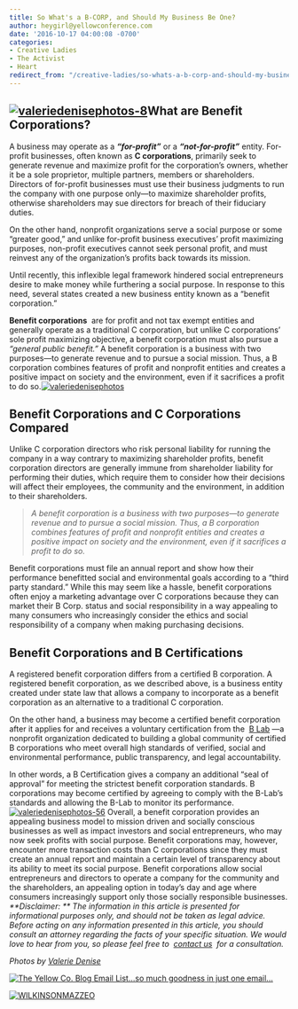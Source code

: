 ```yaml
---
title: So What's a B-CORP, and Should My Business Be One?
author: heygirl@yellowconference.com
date: '2016-10-17 04:00:08 -0700'
categories:
- Creative Ladies
- The Activist
- Heart
redirect_from: "/creative-ladies/so-whats-a-b-corp-and-should-my-business-be-one/"
---
```


## **[![valeriedenisephotos-8](http://yellowconference.com/wp-content/uploads/2016/10/ValerieDenisePhotos-8.jpg)](http://yellowconference.com/wp-content/uploads/2016/10/ValerieDenisePhotos-8.jpg)What are Benefit Corporations?**

A business may operate as a _**“for-profit”**_ or a _**“not-for-profit”**_ entity. For-profit businesses, often known as **C corporations**, primarily seek to generate revenue and maximize profit for the corporation’s owners, whether it be a sole proprietor, multiple partners, members or shareholders. Directors of for-profit businesses must use their business judgments to run the company with one purpose only—to maximize shareholder profits, otherwise shareholders may sue directors for breach of their fiduciary duties.

On the other hand, nonprofit organizations serve a social purpose or some “greater good,” and unlike for-profit business executives’ profit maximizing purposes, non-profit executives cannot seek personal profit, and must reinvest any of the organization’s profits back towards its mission.

Until recently, this inflexible legal framework hindered social entrepreneurs desire to make money while furthering a social purpose. In response to this need, several states created a new business entity known as a “benefit corporation.”

**Benefit corporations**  are for profit and not tax exempt entities and generally operate as a traditional C corporation, but unlike C corporations’ sole profit maximizing objective, a benefit corporation must also pursue a _“general public benefit.”_ A benefit corporation is a business with two purposes—to generate revenue and to pursue a social mission. Thus, a B corporation combines features of profit and nonprofit entities and creates a positive impact on society and the environment, even if it sacrifices a profit to do so.[![valeriedenisephotos](http://yellowconference.com/wp-content/uploads/2016/10/ValerieDenisePhotos.jpg)](http://yellowconference.com/wp-content/uploads/2016/10/ValerieDenisePhotos.jpg)

## **Benefit Corporations and C Corporations Compared**

Unlike C corporation directors who risk personal liability for running the company in a way contrary to maximizing shareholder profits, benefit corporation directors are generally immune from shareholder liability for performing their duties, which require them to consider how their decisions will affect their employees, the community and the environment, in addition to their shareholders.

> _A benefit corporation is a business with two purposes—to generate revenue and to pursue a social mission. Thus, a B corporation combines features of profit and nonprofit entities and creates a positive impact on society and the environment, even if it sacrifices a profit to do so._

Benefit corporations must file an annual report and show how their performance benefitted social and environmental goals according to a “third party standard.” While this may seem like a hassle, benefit corporations often enjoy a marketing advantage over C corporations because they can market their B Corp. status and social responsibility in a way appealing to many consumers who increasingly consider the ethics and social responsibility of a company when making purchasing decisions.

## **Benefit Corporations and B Certifications**

A registered benefit corporation differs from a certified B corporation. A registered benefit corporation, as we described above, is a business entity created under state law that allows a company to incorporate as a benefit corporation as an alternative to a traditional C corporation.

On the other hand, a business may become a certified benefit corporation after it applies for and receives a voluntary certification from the  [B Lab](http://www.bcorporation.net/) —a nonprofit organization dedicated to building a global community of certified B corporations who meet overall high standards of verified, social and environmental performance, public transparency, and legal accountability. 

In other words, a B Certification gives a company an additional “seal of approval” for meeting the strictest benefit corporation standards. B corporations may become certified by agreeing to comply with the B-Lab’s standards and allowing the B-Lab to monitor its performance.[![valeriedenisephotos-56](http://yellowconference.com/wp-content/uploads/2016/10/ValerieDenisePhotos-56.jpg)](http://yellowconference.com/wp-content/uploads/2016/10/ValerieDenisePhotos-56.jpg) Overall, a benefit corporation provides an appealing business model to mission driven and socially conscious businesses as well as impact investors and social entrepreneurs, who may now seek profits with social purpose. Benefit corporations may, however, encounter more transaction costs than C corporations since they must create an annual report and maintain a certain level of transparency about its ability to meet its social purpose. Benefit corporations allow social entrepreneurs and directors to operate a company for the community and the shareholders, an appealing option in today’s day and age where consumers increasingly support only those socially responsible businesses.  
_**Disclaimer: ** The information in this article is presented for informational purposes only, and should not be taken as legal advice. Before acting on any information presented in this article, you should consult an attorney regarding the facts of your specific situation. We would love to hear from you, so please feel free to  [contact us](http://wilkinsonmazzeo.com/)  for a consultation._

_Photos by [Valerie Denise](http://www.valeriedenisephotos.com/)_

[![The Yellow Co. Blog Email List...so much goodness in just one email...](http://yellowconference.com/wp-content/uploads/2016/07/EMAIL-LIST.png)](http://yellowconference.us3.list-manage2.com/subscribe?u=3f8e45f74e0653e404965e2ef&id=7cb1ced4ff)

[![WILKINSONMAZZEO](http://yellowconference.com/wp-content/uploads/2016/02/WILKINSONMAZZEO.jpg)](https://wilkinsonmazzeo.com/)
